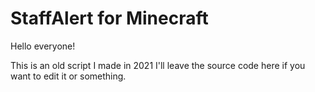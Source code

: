 # StaffAlert for Minecraft

Hello everyone!

This is an old script I made in 2021 I'll leave the source code here if you want to edit it or something.
